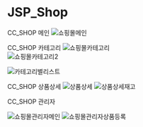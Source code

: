 # JSP_Shop

CC_SHOP 메인
![쇼핑몰메인](https://user-images.githubusercontent.com/60876477/93018662-54be0080-f60c-11ea-8dbe-a99135e5f22d.png)
  
CC_SHOP 카테고리
![쇼핑몰카테고리](https://user-images.githubusercontent.com/60876477/93018678-6ef7de80-f60c-11ea-8612-9f0ddae33c97.PNG)         
![쇼핑몰카테고리2](https://user-images.githubusercontent.com/60876477/93018680-70c1a200-f60c-11ea-934c-106d096e862a.PNG)

![카테고리별리스트](https://user-images.githubusercontent.com/60876477/93018685-71f2cf00-f60c-11ea-9336-f7bc92d3e61a.PNG)

CC_SHOP 상품상세
![상품상세](https://user-images.githubusercontent.com/60876477/93018670-62738600-f60c-11ea-8e3e-66ec0fc468c3.PNG)
![상품상세재고](https://user-images.githubusercontent.com/60876477/93018675-6acbc100-f60c-11ea-931d-d5e809892c27.PNG)


CC_SHOP 관리자


![쇼핑몰관리자메인](https://user-images.githubusercontent.com/60876477/93018717-b7170100-f60c-11ea-882a-5067dd48f607.PNG)
![쇼핑몰관리자상품등록](https://user-images.githubusercontent.com/60876477/93018718-b7af9780-f60c-11ea-94b4-1da36c84fd5c.PNG)


